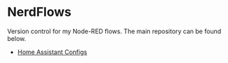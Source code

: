 NerdFlows
=========

Version control for my Node-RED flows. The main repository can be found below.

- [Home Assistant Configs](https://github.com/tm24fan8/Home-Assistant-Configs)
